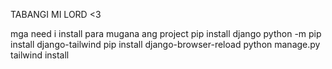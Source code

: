 TABANGI MI LORD <3

mga need i install para mugana ang project
pip install django
python -m pip install django-tailwind
pip install django-browser-reload
python manage.py tailwind install
